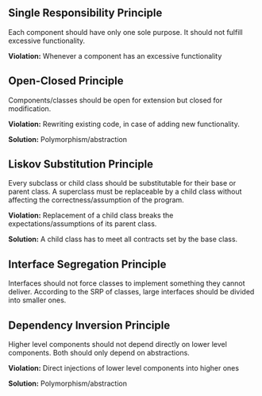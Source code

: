 ## Single Responsibility Principle

Each component should have only one sole purpose.
It should not fulfill excessive functionality.

**Violation:**
Whenever a component has an excessive functionality

## Open-Closed Principle
Components/classes should be open 
for extension but closed for modification.

**Violation:**
Rewriting existing code, in case of adding 
new functionality.

**Solution:**
Polymorphism/abstraction

## Liskov Substitution Principle
Every subclass or child class should be 
substitutable for their base or parent class.
A superclass must be replaceable by a child class 
without affecting the correctness/assumption
of the program.

**Violation:**
Replacement of a child class breaks the 
expectations/assumptions of its parent class.

**Solution:**
A child class has to meet all contracts
set by the base class.

## Interface Segregation Principle
Interfaces should not force classes to 
implement something they cannot deliver.
According to the SRP of classes, large interfaces 
should be divided into smaller ones.

## Dependency Inversion Principle
Higher level components should not depend
directly on lower level components. 
Both should only depend on abstractions.

**Violation:**
Direct injections of lower level
components into higher ones

**Solution:**
Polymorphism/abstraction